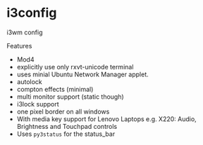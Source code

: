 # i3config

i3wm config

Features
- Mod4 
- explicitly use only rxvt-unicode terminal
- uses minial Ubuntu Network Manager applet. 
- autolock 
- compton effects (minimal)
- multi monitor support (static though)
- i3lock support
- one pixel border on all windows
- With media key support for Lenovo Laptops e.g. X220: Audio, Brightness and Touchpad controls
- Uses `py3status` for the status_bar
